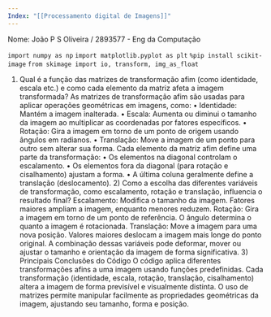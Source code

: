 ```yaml
---
Index: "[[Processamento digital de Imagens]]"
---
```

Nome: João P S Oliveira / 2893577 - Eng da Computação

`import numpy as np` 
`import matplotlib.pyplot as plt` 
`%pip install scikit-image` 
`from skimage import io, transform, img_as_float`

1) Qual é a função das matrizes de transformação afim (como identidade, escala etc.) e como cada elemento da matriz afeta a imagem transformada? As matrizes de transformação afim são usadas para aplicar operações geométricas em imagens, como: • Identidade: Mantém a imagem inalterada. • Escala: Aumenta ou diminui o tamanho da imagem ao multiplicar as coordenadas por fatores específicos. • Rotação: Gira a imagem em torno de um ponto de origem usando ângulos em radianos. • Translação: Move a imagem de um ponto para outro sem alterar sua forma. Cada elemento da matriz afim define uma parte da transformação: • Os elementos na diagonal controlam o escalamento. • Os elementos fora da diagonal (para rotação e cisalhamento) ajustam a forma. • A última coluna geralmente define a translação (deslocamento). 2) Como a escolha das diferentes variáveis de transformação, como escalamento, rotação e translação, influencia o resultado final? Escalamento: Modifica o tamanho da imagem. Fatores maiores ampliam a imagem, enquanto menores reduzem. Rotação: Gira a imagem em torno de um ponto de referência. O ângulo determina o quanto a imagem é rotacionada. Translação: Move a imagem para uma nova posição. Valores maiores deslocam a imagem mais longe do ponto original. A combinação dessas variáveis pode deformar, mover ou ajustar o tamanho e orientação da imagem de forma significativa. 3) Principais Conclusões do Código O código aplica diferentes transformações afins a uma imagem usando funções predefinidas. Cada transformação (identidade, escala, rotação, translação, cisalhamento) altera a imagem de forma previsível e visualmente distinta. O uso de matrizes permite manipular facilmente as propriedades geométricas da imagem, ajustando seu tamanho, forma e posição.

